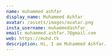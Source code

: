 ```yaml
---
name: muhammed ashfar
display_name: Muhammed Ashfar
avatar: /assets/images/avatar.png
insta_username: muhammedashfar_
email: muhammed.ashfar.7@gmail.com
web: https://muhd.tk
description: Hi, I am Muhammed Ashfar.
---
```

